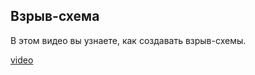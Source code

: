## Взрыв-схема

В этом видео вы узнаете, как создавать взрыв-схемы.  

[video](https://player.softculture.cc/embed/online/RVT/RVT_42.17.02_L8-6_Displace_Element)
